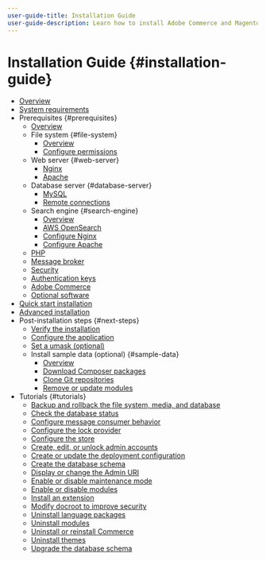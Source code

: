 ```yaml
---
user-guide-title: Installation Guide
user-guide-description: Learn how to install Adobe Commerce and Magento Open Source for on-premises deployments.
---
```


# Installation Guide {#installation-guide}

- [Overview](overview.md)
- [System requirements](system-requirements.md)
- Prerequisites {#prerequisites}
    - [Overview](prerequisites/overview.md) 
    - File system {#file-system}
        - [Overview](prerequisites/file-system/overview.md)
        - [Configure permissions](prerequisites/file-system/configure-permissions.md)
    - Web server {#web-server}
        - [Nginx](prerequisites/web-server/nginx.md)
        - [Apache](prerequisites/web-server/apache.md)
    - Database server {#database-server}
        - [MySQL](prerequisites/database/mysql.md)
        - [Remote connections](prerequisites/database/mysql-remote.md)
    - Search engine {#search-engine}
        - [Overview](prerequisites/search-engine/overview.md)
        - [AWS OpenSearch](prerequisites/search-engine/aws-opensearch.md)
        - [Configure Nginx](prerequisites/search-engine/configure-nginx.md)
        - [Configure Apache](prerequisites/search-engine/configure-apache.md)
    - [PHP](prerequisites/php-settings.md)
    - [Message broker](prerequisites/rabbitmq.md)
    - [Security](prerequisites/security.md)
    - [Authentication keys](prerequisites/authentication-keys.md)
    - [Adobe Commerce](prerequisites/commerce.md)
    - [Optional software](prerequisites/optional-software.md)
- [Quick start installation](composer.md)
- [Advanced installation](advanced.md)
- Post-installation steps {#next-steps}
    - [Verify the installation](next-steps/verify.md)
    - [Configure the application](next-steps/configuration.md)
    - [Set a umask (optional)](next-steps/set-umask.md)
    - Install sample data (optional) {#sample-data}
        - [Overview](sample-data/overview.md)
        - [Download Composer packages](sample-data/composer-packages.md)
        - [Clone Git repositories](sample-data/git-repositories.md)
        - [Remove or update modules](sample-data/remove-or-update.md)
- Tutorials {#tutorials}
    - [Backup and rollback the file system, media, and database](tutorials/backup.md)
    - [Check the database status](tutorials/database-status.md)
    - [Configure message consumer behavior](tutorials/message-consumers.md)
    - [Configure the lock provider](tutorials/lock-provider.md)
    - [Configure the store](tutorials/store.md)
    - [Create, edit, or unlock admin accounts](tutorials/admin.md)
    - [Create or update the deployment configuration](tutorials/deployment.md)
    - [Create the database schema](tutorials/database.md)
    - [Display or change the Admin URI](tutorials/admin-uri.md)
    - [Enable or disable maintenance mode](tutorials/maintenance-mode.md)
    - [Enable or disable modules](tutorials/manage-modules.md)
    - [Install an extension](tutorials/extensions.md)
    - [Modify docroot to improve security](tutorials/docroot.md)
    - [Uninstall language packages](tutorials/language-packages.md)
    - [Uninstall modules](tutorials/uninstall-modules.md)
    - [Uninstall or reinstall Commerce](tutorials/uninstall.md)
    - [Uninstall themes](tutorials/themes.md)
    - [Upgrade the database schema](tutorials/database-upgrade.md)
